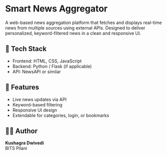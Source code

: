 # Smart News Aggregator

A web-based news aggregation platform that fetches and displays real-time news from multiple sources using external APIs. Designed to deliver personalized, keyword-filtered news in a clean and responsive UI.

## 🔧 Tech Stack
- Frontend: HTML, CSS, JavaScript
- Backend: Python / Flask (if applicable)
- API: NewsAPI or similar

## 🚀 Features
- Live news updates via API
- Keyword-based filtering
- Responsive UI design
- Extendable for categories, login, or bookmarks

## 👨‍💻 Author
**Kushagra Dwivedi**  
BITS Pilani  
